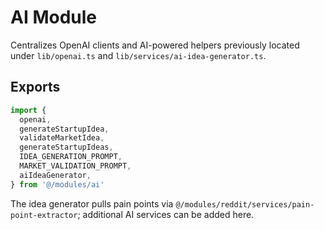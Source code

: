 # AI Module

Centralizes OpenAI clients and AI-powered helpers previously located under `lib/openai.ts` and `lib/services/ai-idea-generator.ts`.

## Exports
```ts
import {
  openai,
  generateStartupIdea,
  validateMarketIdea,
  generateStartupIdeas,
  IDEA_GENERATION_PROMPT,
  MARKET_VALIDATION_PROMPT,
  aiIdeaGenerator,
} from '@/modules/ai'
```

The idea generator pulls pain points via `@/modules/reddit/services/pain-point-extractor`; additional AI services can be added here.

